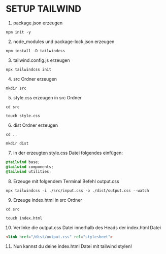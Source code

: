 # SETUP TAILWIND

1. package.json erzeugen

```dotnetcli
npm init -y 
```

2. node_modules und package-lock.json erzeugen

```dotnetcli
npm install -D tailwindcss
```

3. tailwind.config.js erzeugen

```dotnetcli
npx tailwindcss init
```

4. src Ordner erzeugen

```dotnetcli
mkdir src
```

5. style.css erzeugen in src Ordner

```dotnetcli
cd src
```

```dotnetcli
touch style.css
```

6. dist Ordner erzeugen

```dotnetcli
cd ..
```

```dotnetcli
mkdir dist
```

7. in der erzeugten style.css Datei folgendes einfügen:

```css
@tailwind base;
@tailwind components;
@tailwind utilities;
```

8. Erzeuge mit folgendem Terminal Befehl output.css

```dotnetcli
npx tailwindcss -i ./src/input.css -o ./dist/output.css --watch
```

9. Erzeuge index.html in src Ordner

```dotnetcli
cd src
```

```dotnetcli
touch index.html
```

10. Verlinke die output.css Datei innerhalb des Heads der index.html Datei

```html
<link href="/dist/output.css" rel="stylesheet">
```

11. Nun kannst du deine index.html Datei mit tailwind stylen!